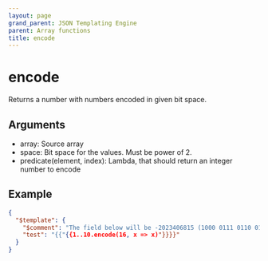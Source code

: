 ```yaml
---
layout: page
grand_parent: JSON Templating Engine
parent: Array functions
title: encode
---
```


# encode

Returns a number with numbers encoded in given bit space.


## Arguments

 - array: Source array
 - space: Bit space for the values. Must be power of 2.
 - predicate(element, index): Lambda, that should return an integer number to encode

## Example

```json
{
  "$template": {
    "$comment": "The field below will be -2023406815 (1000 0111 0110 0101 0100 0011 0010 0001)",
    "test": "{{"{{1..10.encode(16, x => x)"}}}}"
  }
}
```
